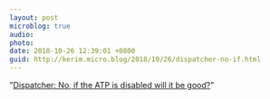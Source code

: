 ```yaml
---
layout: post
microblog: true
audio: 
photo: 
date: 2018-10-26 12:39:01 +0800
guid: http://kerim.micro.blog/2018/10/26/dispatcher-no-if.html
---
```

"[Dispatcher: No, if the ATP is disabled will it be good?](https://www.taiwannews.com.tw/en/news/3560538)"
